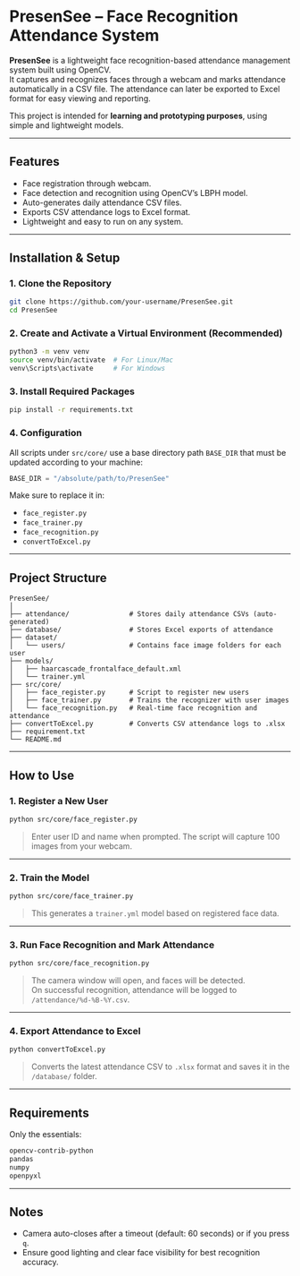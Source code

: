 # PresenSee – Face Recognition Attendance System

**PresenSee** is a lightweight face recognition-based attendance management system built using OpenCV.  
It captures and recognizes faces through a webcam and marks attendance automatically in a CSV file. The attendance can later be exported to Excel format for easy viewing and reporting.

This project is intended for **learning and prototyping purposes**, using simple and lightweight models.

---

## Features

- Face registration through webcam.
- Face detection and recognition using OpenCV’s LBPH model.
- Auto-generates daily attendance CSV files.
- Exports CSV attendance logs to Excel format.
- Lightweight and easy to run on any system.

---

## Installation & Setup

### 1. Clone the Repository

```bash
git clone https://github.com/your-username/PresenSee.git
cd PresenSee
```

### 2. Create and Activate a Virtual Environment (Recommended)

```bash
python3 -m venv venv
source venv/bin/activate  # For Linux/Mac
venv\Scripts\activate     # For Windows
```

### 3. Install Required Packages

```bash
pip install -r requirements.txt
```

### 4. Configuration

All scripts under `src/core/` use a base directory path `BASE_DIR` that must be updated according to your machine:

```python
BASE_DIR = "/absolute/path/to/PresenSee"
```

Make sure to replace it in:
- `face_register.py`
- `face_trainer.py`
- `face_recognition.py`
- `convertToExcel.py`

---

## Project Structure

```
PresenSee/
│
├── attendance/               # Stores daily attendance CSVs (auto-generated)
├── database/                 # Stores Excel exports of attendance
├── dataset/
│   └── users/                # Contains face image folders for each user
├── models/
│   ├── haarcascade_frontalface_default.xml
│   └── trainer.yml
├── src/core/
│   ├── face_register.py      # Script to register new users
│   ├── face_trainer.py       # Trains the recognizer with user images
│   └── face_recognition.py   # Real-time face recognition and attendance
├── convertToExcel.py         # Converts CSV attendance logs to .xlsx
├── requirement.txt
└── README.md
```

---

## How to Use

### 1. Register a New User

```bash
python src/core/face_register.py
```

> Enter user ID and name when prompted. The script will capture 100 images from your webcam.

---

### 2. Train the Model

```bash
python src/core/face_trainer.py
```

> This generates a `trainer.yml` model based on registered face data.

---

### 3. Run Face Recognition and Mark Attendance

```bash
python src/core/face_recognition.py
```

> The camera window will open, and faces will be detected.  
> On successful recognition, attendance will be logged to `/attendance/%d-%B-%Y.csv`.

---

### 4. Export Attendance to Excel

```bash
python convertToExcel.py
```

> Converts the latest attendance CSV to `.xlsx` format and saves it in the `/database/` folder.

---

## Requirements

Only the essentials:
```txt
opencv-contrib-python
pandas
numpy
openpyxl
```

---

## Notes

- Camera auto-closes after a timeout (default: 60 seconds) or if you press `q`.
- Ensure good lighting and clear face visibility for best recognition accuracy.

